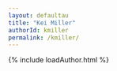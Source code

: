 ```yaml
---
layout: defaultau
title: "Kei Miller"
authorId: kmiller
permalink: /kmiller/
---
```

{% include loadAuthor.html %}
<script>
    $(document).ready(function(){
        showAuthorBio('{{ page.authorId }}');
   });
</script>